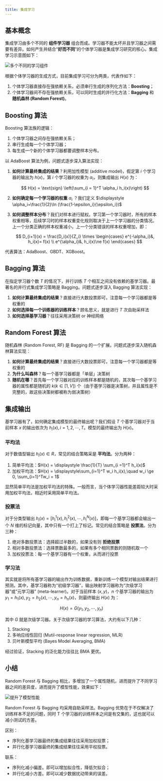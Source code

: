 ```yaml
---
title: 集成学习
---
```


## 基本概念

集成学习由多个不同的 **组件学习器** 组合而成。学习器不能太坏并且学习器之间需要有差异。如何产生并结合“**好而不同**”的个体学习器是集成学习研究的核心。集成学习示意图如下：

![多个不同的学习组件](https://dwj-oss.oss-cn-nanjing.aliyuncs.com/images/202405070818069.png)

根据个体学习器的生成方式，目前集成学习可分为两类，代表作如下：

1. 个体学习器直接存在强依赖关系，必须串行生成的序列化方法：**Boosting**；
2. 个体学习器间不存在强依赖关系，可以同时生成的并行化方法：**Bagging** 和 **随机森林 (Random Forest)**。

## Boosting 算法

Boosting 算法族的逻辑：

1. 个体学习器之间存在强依赖关系；
2. 串行生成每一个个体学习器；
3. 每生成一个新的个体学习器都要调整样本分布。

以 AdaBoost 算法为例，问题式逐步深入算法实现：

1. **如何计算最终集成的结果**？利用加性模型 (additive model)，假定第 $i$ 个学习器的输出为 $h(x)$，第 $i$ 个学习器的权重为 $\alpha_i$，则集成输出 $H(x)$ 为：

    $$
    H(x) = \text{sign} \left(\sum_{i = 1}^T \alpha_i h_i(x)\right)
    $$

2. **如何确定每一个学习器的权重** $\alpha_i$ ？我们定义 $\displaystyle \alpha_i=\frac{1}{2}\ln (\frac{1-\epsilon_i}{\epsilon_i})$

3. **如何调整样本分布**？我们对样本进行赋权。学习第一个学习器时，所有的样本权重相等，后续学习时的样本权重变化规则取决于上一个学习器的分类情况。上一个分类正确的样本权重减小，上一个分类错误的样本权重增加，即：

    $$
    D_{i+1}(x) = \frac{D_i(x)}{Z_i} \times 
    \begin{cases}
    e^{-\alpha_i}&, h_i(x)= f(x) \\
    e^{\alpha_i}&, h_i(x)\ne f(x)
    \end{cases}
    $$

代表算法：AdaBoost、GBDT、XGBoost。

## Bagging 算法

在指定学习器个数 $T$ 的情况下，并行训练 $T$ 个相互之间没有依赖的基学习器。最著名的并行式集成学习策略是 Bagging。问题式逐步深入 Bagging 算法实现：

1. **如何计算最终集成的结果**？直接进行大数投票即可，注意每一个学习器都是等权重的
2. **如何选择每一个训练器的训练样本**？顾名思义，就是进行 $T$ 次自助采样法
3. **如何选择基学习器**？往往采用决策树 or 神经网络

## Random Forest 算法

随机森林 (Random Forest, RF) 是 Bagging 的一个扩展。问题式逐步深入随机森林算法实现：

1. **如何计算最终集成的结果**？直接进行大数投票即可，注意每一个学习器都是等权重的
2. **为什么叫森林**？每一个基学习器都是「单层」决策树
3. **随机在哪**？首先每一个学习器对应的训练样本都是随机的，其次每一个基学习器的属性都是随机的 $k(k \in [1,V])$ 个（由于基学习器是决策树，并且属性是不完整的，故这些决策树都被称为弱决策树）

## 集成输出

基学习器有了，如何确定集成模型的最终输出呢？我们假设 $T$ 个基学习器对于当前样本 $x$ 的输出依次为 $h_i(x),i=1,2,\cdots,T$。模型的最终输出为 $H(x)$。

### 平均法

对于数值型输出 $h_i(x) \in R$，常见的结合策略采是 **平均法**。分为两种：

1. 简单平均法：$H(x) = \displaystyle \frac{1}{T} \sum_{i =1}^T h_i(x)$
2. 加权平均法：$H(x) = \displaystyle\sum_{i=1}^T w_i h_i(x),\quad w_i \ge 0, \sum_{i=1}^Tw_i = 1$

显然简单平均法是加权平均法的特殊。一般而言，当个体学习器性能差距较大时采用加权平均法，相近时采用简单平均法。

### 投票法

对于分类型输出 $h_i(x) = [h_i^1(x), h_i^2(x), \cdots, h_i^N(x)]$，即每一个基学习器都会输出一个 $N$ 维的标记向量，其中只有一个打上了标记。常见的结合策略是 **投票法**。分为三种：

1. 绝对多数投票法：选择超过半数的，如果没有则 **拒绝投票**
2. 相对多数投票法：选择票数最多的，如果有多个相同票数的则随机取一个
3. 加权投票法：每一个基学习器有一个权重，从而进行投票

### 学习法

其实就是将所有基学习器的输出作为训练数据，重新训练一个模型对输出结果进行预测。其中，基学习器称为“初级学习器”，输出映射学习器称为“次级学习器”或”元学习器” $\text{(meta-learner)}$。对于当前样本 $(x,y)$，$n$ 个基学习器的输出为 $y_1 = h_1(x),y_2 = h_2(x),\cdots,y_n = h_n(x)$，则最终输出 $H(x)$ 为：

$$
H(x) = G(y_1, y_2, \cdots, y_n)
$$

其中 $G$ 就是次级学习器。关于次级学习器的学习算法，大约有以下几种：

1. Stacking
2. 多响应线性回归 (Mutil-response linear regression, MLR)
3. 贝叶斯模型平均 (Bayes Model Averaging, BMA)

经过验证，Stacking 的泛化能力往往比 BMA 更优。

## 小结

Random Forest 与 Bagging 相比，多增加了一个属性随机，进而提升了不同学习器之间的差异度，进而提升了模型性能，效果如下：

![提升了模型性能](https://dwj-oss.oss-cn-nanjing.aliyuncs.com/images/202405071016457.png)

Random Forest 与 Bagging 均采用自助采样法。Bagging 优势在于不仅解决了训练样本不足的问题，同时 T 个学习器的训练样本之间是有交集的，这也就可以减小测试的方差。

区别：

- 序列化基学习器最终的集成结果往往采用加权投票；
- 并行化基学习器最终的集成结果往往采用平权投票。

联系：

- 序列化减小偏差。即可以增加拟合性，降低欠拟合；
- 并行化减小方差。即可以减少数据扰动带来的误差。
